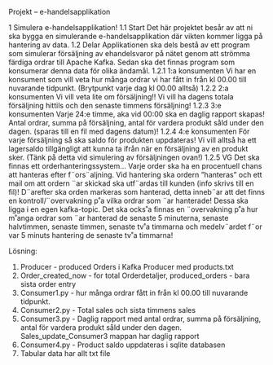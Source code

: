 Projekt – e-handelsapplikation

1 Simulera e-handelsapplikation! 
1.1 Start 
Det här projektet besår av att ni ska bygga en simulerande e-handelsapplikation där vikten kommer ligga på hantering av data. 
1.2 Delar 
Applikationen ska dels bestå av ett program som simulerar försäljning av ehandelsvaror på nätet genom att strömma färdiga ordrar till Apache Kafka. Sedan ska det finnas program som konsumerar denna data för olika ändamål. 
1.2.1 1:a konsumenten 
Vi har en konsument som vill veta hur många ordrar vi har fått in från kl 00.00 till nuvarande tidpunkt. (Brytpunkt varje dag kl 00.00 alltså) 
1.2.2 2:a konsumenten 
Vi vill veta lite om försäljning!! Vi vill ha dagens totala försäljning hittils och den senaste timmens försäljning! 
1.2.3 3:e konsumenten 
Varje 24:e timme, aka vid 00:00 ska en daglig rapport skapas! Antal ordrar, summa på försäljning, antal för vardera produkt såld under den dagen. (sparas till en fil med dagens datum)! 
1.2.4 4:e konsumenten 
För varje försäljning så ska saldo för produkten uppdateras! Vi vill alltså ha ett lagersaldo tillgängligt att kunna ta ifrån när en försäljning av en produkt sker. (Tänk på detta vid simulering av försäljningen ovan!) 
1.2.5 VG
Det ska finnas ett orderhanteringssystem...
Varje order ska ha en procentuell chans att hanteras efter f¨ors¨aljning. Vid
hantering ska ordern ”hanteras” och ett mail om att ordern ¨ar skickad ska
utf¨ardas till kunden (info skrivs till en fil)! D¨arefter ska orden markeras som
hanterad, detta inneb¨ar att det finns en kontroll/¨overvakning p˚a vilka ordrar
som ¨ar hanterade! Dessa ska ligga i en egen kafka-topic. Det ska ocks˚a finnas
en ¨overvakning p˚a hur m˚anga ordrar som ¨ar hanterad de senaste 5 minuterna,
senaste halvtimmen, senaste timmen, senaste tv˚a timmarna och medelv¨ardet
f¨or var 5 minuts hantering de senaste tv˚a timmarna!



Lösning:
1. Producer - produced Orders i Kafka Producer med products.txt
2. Order_created_now - for total Orderdetaljer, produced_orders - bara sista order entry
3. Consumer1.py - hur många ordrar fått in från kl 00.00 till nuvarande tidpunkt. 
4. Consumer2.py - Total sales och sista timmens sales
5. Consumer3.py - Daglig rapport med antal ordrar, summa på försäljning, antal för vardera produkt såld under den dagen. Sales_update_Consumer3 mappan har daglig rapport
6. Consumer4.py - Product saldo uppdateras i sqlite databasen
7. Tabular data har allt txt file



